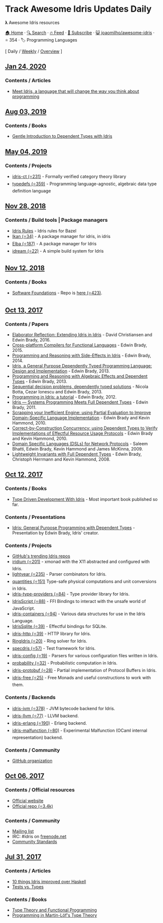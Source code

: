 # Track Awesome Idris Updates Daily

𝛌 Awesome Idris resources

[🏠 Home](/README.md) · [🔍 Search](https://test.trackawesomelist.com/search/) · [🔥 Feed](https://test.trackawesomelist.com/joaomilho/awesome-idris/feed.xml) · [📮 Subscribe](https://trackawesomelist.us17.list-manage.com/subscribe?u=d2f0117aa829c83a63ec63c2f&id=36a103854c) · [😺 joaomilho/awesome-idris](https://github.com/joaomilho/awesome-idris/blob/master/README.md) · ⭐ 354 · 🏷️ Programming Languages

[ Daily / [Weekly](/content/joaomilho/awesome-idris/week/README.md) / [Overview](/content/joaomilho/awesome-idris/readme/README.md) ]



## [Jan 24, 2020](/content/2020/01/24/README.md)

### Contents / Articles

*   [Meet Idris, a language that will change the way you think about programming](https://crufter.com/idris-a-language-that-will-change-the-way-you-think-about-programming)

## [Aug 03, 2019](/content/2019/08/03/README.md)

### Contents / Books

*   [Gentle Introduction to Dependent Types with Idris](https://leanpub.com/gidti)

## [May 04, 2019](/content/2019/05/04/README.md)

### Contents / Projects

*   [idris-ct (⭐231)](https://github.com/statebox/idris-ct) - Formally verified category theory library
*   [typedefs (⭐359)](https://github.com/typedefs/typedefs) - Programming language-agnostic, algebraic data type definition language

## [Nov 28, 2018](/content/2018/11/28/README.md)

### Contents / Build tools | Package managers

*   [Idris Rules](http://idris.build) - Idris rules for Bazel
*   [Ikan (⭐34)](https://github.com/idris-industry/ikan) - A package manager for idris, in idris
*   [Elba (⭐187)](https://github.com/elba/elba) - A package manager for Idris
*   [idream (⭐22)](https://github.com/idream-build/idream) - A simple build system for Idris

## [Nov 12, 2018](/content/2018/11/12/README.md)

### Contents / Books

*   [Software Foundations](https://idris-hackers.github.io/software-foundations/pdf/sf-idris-2018.pdf) - Repo is [here (⭐423)](https://github.com/idris-hackers/software-foundations).

## [Oct 13, 2017](/content/2017/10/13/README.md)

### Contents / Papers

*   [Elaborator Reflection: Extending Idris in Idris](https://eb.host.cs.st-andrews.ac.uk/drafts/elab-reflection.pdf) - David Christiansen and Edwin Brady, 2016.
*   [Cross-platform Compilers for Functional Languages](https://eb.host.cs.st-andrews.ac.uk/drafts/compile-idris.pdf) - Edwin Brady, 2015.
*   [Programming and Reasoning with Side-Effects in Idris](https://eb.host.cs.st-andrews.ac.uk/drafts/eff-tutorial.pdf) - Edwin Brady, 2014.
*   [Idris, a General Purpose Dependently Typed Programming Language: Design and Implementation](https://pdfs.semanticscholar.org/1407/220ca09070233dca256433430d29e5321dc2.pdf) - Edwin Brady, 2013.
*   [Programming and Reasoning with Algebraic Effects and Dependent Types](https://eb.host.cs.st-andrews.ac.uk/drafts/effects.pdf) - Edwin Brady, 2013.
*   [Sequential decision problems, dependently typed solutions](http://eb.host.cs.st-andrews.ac.uk/writings/plmms13.pdf) - Nicola Botta, Cezar Ionescu and Edwin Brady, 2013.
*   [Programming in Idris: a tutorial](http://eb.host.cs.st-andrews.ac.uk/writings/idris-tutorial.pdf) - Edwin Brady, 2012.
*   [Idris — Systems Programming Meets Full Dependent Types](https://eb.host.cs.st-andrews.ac.uk/writings/plpv11.pdf) - Edwin Brady, 2011.
*   [Scrapping your Inefficient Engine: using Partial Evaluation to Improve Domain-Specific Language Implementation](http://eb.host.cs.st-andrews.ac.uk/writings/icfp10.pdf) - Edwin Brady and Kevin Hammond, 2010.
*   [Correct-by-Construction Concurrency: using Dependent Types to Verify Implementations of Effectful Resource Usage Protocols](http://eb.host.cs.st-andrews.ac.uk/writings/fi-cbc.pdf) - Edwin Brady and Kevin Hammond, 2010.
*   [Domain Specific Languages (DSLs) for Network Protocols](http://eb.host.cs.st-andrews.ac.uk/drafts/ngna2009-dsl.pdf) - Saleem Bhatti, Edwin Brady, Kevin Hammond and James McKinna, 2009.
*   [Lightweight Invariants with Full Dependent Types](http://eb.host.cs.st-andrews.ac.uk/drafts/tfp08.pdf) - Edwin Brady, Christoph Herrmann and Kevin Hammond, 2008.

## [Oct 12, 2017](/content/2017/10/12/README.md)

### Contents / Books

*   [Type Driven Development With Idris](https://www.manning.com/books/type-driven-development-with-idris) - Most important book published so far.

### Contents / Presentations

*   [Idris: General Purpose Programming with Dependent Types](https://www.youtube.com/watch?v=vkIlW797JN8) - Presentation by Edwin Brady, Idris' creator.

### Contents / Projects

*   [GitHub's trending Idris repos](https://github.com/trending/idris)
*   [iridium (⭐201)](https://github.com/puffnfresh/iridium) - xmonad with the X11 abstracted and configured with Idris.
*   [lightyear (⭐235)](https://github.com/ziman/lightyear) - Parser combinators for Idris.
*   [quantities (⭐151)](https://github.com/timjb/quantities) Type-safe physical computations and unit conversions in Idris.
*   [idris-type-providers (⭐84)](https://github.com/david-christiansen/idris-type-providers) - Type provider library for Idris.
*   [IdrisScript (⭐88)](https://github.com/idris-hackers/IdrisScript) - FFI Bindings to interact with the unsafe world of JavaScript.
*   [idris-containers (⭐94)](https://github.com/jfdm/idris-containers) - Various data structures for use in the Idris Language.
*   [IdrisSqlite (⭐39)](https://github.com/david-christiansen/IdrisSqlite) - Effectful bindings for SQLite.
*   [idris-http (⭐39)](https://github.com/uwap/idris-http) - HTTP library for Idris.
*   [RingIdris (⭐20)](https://github.com/FranckS/RingIdris) - Ring solver for Idris.
*   [specdris (⭐57)](https://github.com/pheymann/specdris) - Test framework for Idris.
*   [idris-config (⭐19)](https://github.com/jfdm/idris-config) - Parsers for various configuration files written in Idris.
*   [probability (⭐32)](https://github.com/BlackBrane/probability) - Probabilistic computation in Idris.
*   [idris-protobuf (⭐28)](https://github.com/google/idris-protobuf) - Partial implementation of Protocol Buffers in Idris.
*   [idris-free (⭐25)](https://github.com/idris-hackers/idris-free) - Free Monads and useful constructions to work with them.

### Contents / Backends

*   [idris-jvm (⭐378)](https://github.com/mmhelloworld/idris-jvm) - JVM bytecode backend for Idris.
*   [idris-llvm (⭐77)](https://github.com/idris-hackers/idris-llvm) - LLVM backend.
*   [idris-erlang (⭐190)](https://github.com/lenary/idris-erlang) - Erlang backend.
*   [idris-malfunction (⭐80)](https://github.com/stedolan/idris-malfunction) - Experimental Malfunction (OCaml internal representation) backend.

### Contents / Community

*   [GitHub organization](https://github.com/idris-hackers)

## [Oct 06, 2017](/content/2017/10/06/README.md)

### Contents / Official resources

*   [Official website](https://www.idris-lang.org/)
*   [Official repo (⭐3.4k)](https://github.com/idris-lang/Idris-dev)

### Contents / Community

*   [Mailing list](http://groups.google.com/group/idris-lang)
*   IRC: #idris on [freenode.net](https://webchat.freenode.net/)
*   [Community Standards](https://www.idris-lang.org/documentation/community-standards/)

## [Jul 31, 2017](/content/2017/07/31/README.md)

### Contents / Articles

*   [10 things Idris improved over Haskell](https://deque.blog/2017/06/14/10-things-idris-improved-over-haskell/)
*   [Tests vs. Types](http://kevinmahoney.co.uk/articles/tests-vs-types/)

### Contents / Books

*   [Type Theory and Functional Programming](https://www.cs.kent.ac.uk/people/staff/sjt/TTFP/)
*   [Programming in Martin-Löf's Type Theory](http://www.cse.chalmers.se/research/group/logic/book/book.pdf)